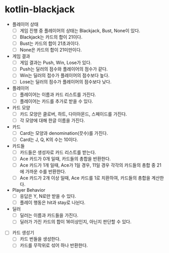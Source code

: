 # kotlin-blackjack

- 플레이어 상태
  - [ ] 게임 진행 중 플레이어의 상태는 Blackjack, Bust, None이 있다.
  - [ ] Blackjack는 카드의 합이 21이다.
  - [ ] Bust는 카드의 합이 21초과이다.
  - [ ] None은 카드의 합이 21미만이다. 
- 게임 결과
  - [ ] 게임 결과는 Push, Win, Lose가 있다.
  - [ ] Push는 딜러의 점수와 플레이어의 점수가 같다.
  - [ ] Win는 딜러의 접수가 플레이어의 점수보다 높다.
  - [ ] Lose는 딜러의 점수가 플레이어의 점수보다 낮다.
- 플레이어 
  - [ ] 플레이어는 이름과 카드 리스트를 가진다.
  - [ ] 플레이어는 카드를 추가로 받을 수 있다.
- 카드 모양
  - [ ] 카드 모양은 클로버, 하트, 다이아몬드, 스페이드를 가진다.
  - [ ] 각 모양에 대해 한글 이름을 가진다.
- 카드
  - [ ] Card는 모양과 denomination(끗수)를 가진다.
  - [ ] Card는 J, Q, K의 수는 10이다.
- 카드들
  - [ ] 카드들은 생성자로 카드 리스트를 받는다.
  - [ ] Ace 카드가 0개 일때, 카드들의 총합을 반환한다.
  - [ ] Ace 카드가 1개 일때, Ace가 1일 경우, 11일 경우 각각의 카드들의 총합 중 21에 가까운 수를 반환한다.
  - [ ] Ace 카드가 2개 이상 일때, Ace 카드를 1로 치환하여, 카드들의 총합을 계산한다.
- Player Behavior
  - [ ] 응답은 Y, N로만 받을 수 있다.
  - [ ] 플레이 행동은 hit과 stay로 나뉜다.
- 딜러
  - [ ] 딜러는 이름과 카드들을 가진다.
  - [ ] 딜러가 가진 카드의 합이 16이상인지, 아닌지 판단할 수 있다. 
- [ ] 카드 생성기
  - [ ] 카드 번들을 생성한다.
  - [ ] 카드를 무작위로 섞어 하나 반환한다.

